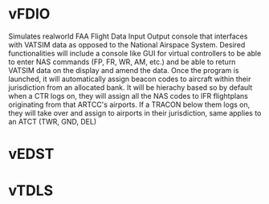 # vFDIO

Simulates realworld FAA Flight Data Input Output console that interfaces with VATSIM data as opposed to the National Airspace System. 
Desired functionalities will include a console like GUI for virtual controllers to be able to enter NAS commands (FP, FR, WR, AM, etc.) and be able to return VATSIM data on the display and amend the data.
Once the program is launched, it will automatically assign beacon codes to aircraft within their jurisdiction from an allocated bank. 
It will be hierachy based so by default when a CTR logs on, they will assign all the NAS codes to IFR flightplans originating from that ARTCC's airports. 
If a TRACON below them logs on, they will take over and assign to airports in their jurisdiction, same applies to an ATCT (TWR, GND, DEL)

# vEDST
# vTDLS
